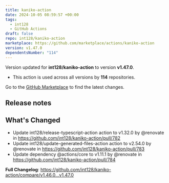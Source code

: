 ```yaml
---
title: kaniko-action
date: 2024-10-05 08:59:57 +00:00
tags:
  - int128
  - GitHub Actions
draft: false
repo: int128/kaniko-action
marketplace: https://github.com/marketplace/actions/kaniko-action
version: v1.47.0
dependentsNumber: "114"
---
```



Version updated for **int128/kaniko-action** to version **v1.47.0**.
- This action is used across all versions by **114** repositories.

Go to the [GitHub Marketplace](https://github.com/marketplace/actions/kaniko-action) to find the latest changes.

## Release notes

## What's Changed
* Update int128/release-typescript-action action to v1.32.0 by @renovate in https://github.com/int128/kaniko-action/pull/782
* Update int128/update-generated-files-action action to v2.54.0 by @renovate in https://github.com/int128/kaniko-action/pull/783
* Update dependency @actions/core to v1.11.1 by @renovate in https://github.com/int128/kaniko-action/pull/784


**Full Changelog**: https://github.com/int128/kaniko-action/compare/v1.46.0...v1.47.0
